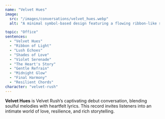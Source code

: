 ```yaml
---
name: "Velvet Hues"
image:
  src: "/images/conversations/velvet_hues.webp"
  alt: "A minimal symbol-based design featuring a flowing ribbon-like shape forming a heart, using black and violet colors, symbolizing love and resilience."

topic: "Office"
sentences:
  - "Velvet Hues"
  - "Ribbon of Light"
  - "Lush Echoes"
  - "Shades of Love"
  - "Violet Serenade"
  - "The Heart's Story"
  - "Gentle Refrain"
  - "Midnight Glow"
  - "Final Harmony"
  - "Resilient Chords"
character: "velvet-rush"
---
```


**Velvet Hues** is Velvet Rush’s captivating debut conversation, blending soulful melodies with heartfelt lyrics. This record invites listeners into an intimate world of love, resilience, and rich storytelling.
